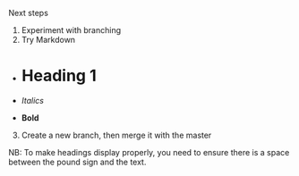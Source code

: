 Next steps




1. Experiment with branching
2. Try Markdown

* # Heading 1

* _Italics_
* **Bold**

3. Create a new branch, then merge it with the master


NB: To make headings display properly, you need to ensure there is a space between the pound sign and the text.
